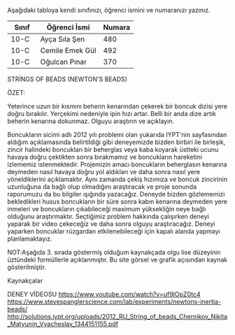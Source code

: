 

Aşağıdaki tabloya kendi sınıfınızı, öğrenci ismini ve numaranızı yazınız. 

Sınıf | Öğrenci İsmi  | Numara
-------|----------------|--------
10-C  | Ayça Sıla Şen | 480
10-C  |Cemile Emek Gül | 492
10-C  | Oğulcan Pınar | 370

STRİNGS OF BEADS (NEWTON'S BEADS)

ÖZET:

Yeterince uzun bir kısmını beherin kenarından çekerek bir boncuk dizisi yere doğru bırakılır. Yerçekimi nedeniyle ipin hızı artar. Belli bir anda dize artık beherin kenarına dokunmaz. Olguyu araştırın ve açıklayın.

Boncukların sicimi adlı 2012 yılı problemi olan yukarıda IYPT'nin sayfasından aldığım açıklamasında belirtildiği gibi deneyemizde bizden birbiri ile birleşik, zincir halindeki boncukları bir beherglas veya kaba koyarak üstteki ucunu havaya doğru çektikten sonra bırakmamız ve boncukların hareketini izlememiz istenmektedir. Projemizin amacı boncukların beherglasın kenarına deymeden nasıl havaya doğru yol aldıkları ve daha sonra nasıl yere yöneldiklerini açıklamaktır. Aynı zamanda çekiş hızımıza ve boncuk zincirinin uzunluğuna da bağlı olup olmadığını araştıracak ve proje sonunda raporumuzu da bu bilgiler ışığında yazacağız. Deneyde bizden gözlememizi bekledikleri husus boncukların bir süre sonra kabın kenarına deymeden yere inmeleri ve boncukların çıkabileceği maximum yüksekliğin neye bağlı olduğunu araştırmaktır. Seçtiğimiz problem hakkında çalışırken deneyi yaparak bir video çekeceğiz ve daha sonra olguyu araştıracağız. Deneyi yaparken boncuklar rüzgardan etkilenebileceği için kapalı alanda yapmayı planlamaktayız.

NOT:Aşağıda 3. sırada göstermiş olduğum kaynakçada olgu lise düzeyinin üztündeki formüllerle açıklanmıştır. Bu site görsel ve grafik açısından kaynak gösterilmiştir. 

Kaynakçalar  

 DENEY VİDEOSU  https://www.youtube.com/watch?v=uf9IOpZ0tc4 
 https://www.stevespanglerscience.com/lab/experiments/newtons-inertia-beads/
 http://solutions.iypt.org/uploads/2012_RU_String_of_beads_Chernikov_Nikita_Matyunin_Vyacheslav_1344151155.pdf      
